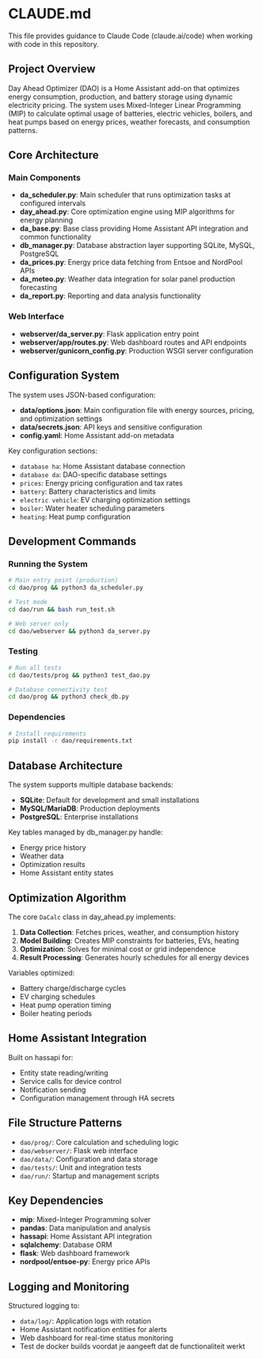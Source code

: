 # CLAUDE.md

This file provides guidance to Claude Code (claude.ai/code) when working with code in this repository.

## Project Overview

Day Ahead Optimizer (DAO) is a Home Assistant add-on that optimizes energy consumption, production, and battery storage using dynamic electricity pricing. The system uses Mixed-Integer Linear Programming (MIP) to calculate optimal usage of batteries, electric vehicles, boilers, and heat pumps based on energy prices, weather forecasts, and consumption patterns.

## Core Architecture

### Main Components
- **da_scheduler.py**: Main scheduler that runs optimization tasks at configured intervals
- **day_ahead.py**: Core optimization engine using MIP algorithms for energy planning
- **da_base.py**: Base class providing Home Assistant API integration and common functionality
- **db_manager.py**: Database abstraction layer supporting SQLite, MySQL, PostgreSQL
- **da_prices.py**: Energy price data fetching from Entsoe and NordPool APIs
- **da_meteo.py**: Weather data integration for solar panel production forecasting
- **da_report.py**: Reporting and data analysis functionality

### Web Interface
- **webserver/da_server.py**: Flask application entry point
- **webserver/app/routes.py**: Web dashboard routes and API endpoints
- **webserver/gunicorn_config.py**: Production WSGI server configuration

## Configuration System

The system uses JSON-based configuration:
- **data/options.json**: Main configuration file with energy sources, pricing, and optimization settings
- **data/secrets.json**: API keys and sensitive configuration
- **config.yaml**: Home Assistant add-on metadata

Key configuration sections:
- `database ha`: Home Assistant database connection
- `database da`: DAO-specific database settings
- `prices`: Energy pricing configuration and tax rates
- `battery`: Battery characteristics and limits
- `electric vehicle`: EV charging optimization settings
- `boiler`: Water heater scheduling parameters
- `heating`: Heat pump configuration

## Development Commands

### Running the System
```bash
# Main entry point (production)
cd dao/prog && python3 da_scheduler.py

# Test mode
cd dao/run && bash run_test.sh

# Web server only
cd dao/webserver && python3 da_server.py
```

### Testing
```bash
# Run all tests
cd dao/tests/prog && python3 test_dao.py

# Database connectivity test
cd dao/prog && python3 check_db.py
```

### Dependencies
```bash
# Install requirements
pip install -r dao/requirements.txt
```

## Database Architecture

The system supports multiple database backends:
- **SQLite**: Default for development and small installations
- **MySQL/MariaDB**: Production deployments
- **PostgreSQL**: Enterprise installations

Key tables managed by db_manager.py handle:
- Energy price history
- Weather data
- Optimization results
- Home Assistant entity states

## Optimization Algorithm

The core `DaCalc` class in day_ahead.py implements:
1. **Data Collection**: Fetches prices, weather, and consumption history
2. **Model Building**: Creates MIP constraints for batteries, EVs, heating
3. **Optimization**: Solves for minimal cost or grid independence
4. **Result Processing**: Generates hourly schedules for all energy devices

Variables optimized:
- Battery charge/discharge cycles
- EV charging schedules  
- Heat pump operation timing
- Boiler heating periods

## Home Assistant Integration

Built on hassapi for:
- Entity state reading/writing
- Service calls for device control
- Notification sending
- Configuration management through HA secrets

## File Structure Patterns

- `dao/prog/`: Core calculation and scheduling logic
- `dao/webserver/`: Flask web interface
- `dao/data/`: Configuration and data storage
- `dao/tests/`: Unit and integration tests
- `dao/run/`: Startup and management scripts

## Key Dependencies

- **mip**: Mixed-Integer Programming solver
- **pandas**: Data manipulation and analysis
- **hassapi**: Home Assistant API integration
- **sqlalchemy**: Database ORM
- **flask**: Web dashboard framework
- **nordpool/entsoe-py**: Energy price APIs

## Logging and Monitoring

Structured logging to:
- `data/log/`: Application logs with rotation
- Home Assistant notification entities for alerts
- Web dashboard for real-time status monitoring
- Test de docker builds voordat je aangeeft dat de functionaliteit werkt